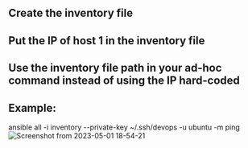 ## Create the inventory file
## Put the IP of host 1 in the inventory file
## Use the inventory file path in your ad-hoc command instead of using the IP hard-coded
## Example:
ansible all -i inventory --private-key ~/.ssh/devops -u ubuntu -m ping
![Screenshot from 2023-05-01 18-54-21](https://user-images.githubusercontent.com/71722372/235484641-956f06e3-6509-435c-9d4f-ed668134e58f.png)
